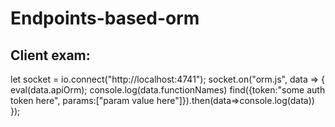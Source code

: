 # Endpoints-based-orm

## Client exam:
let socket = io.connect("http://localhost:4741");
socket.on("orm.js", data => {
  eval(data.apiOrm);
  console.log(data.functionNames)
  find({token:"some auth token here", params:["param value here"]}).then(data=>console.log(data))
});
